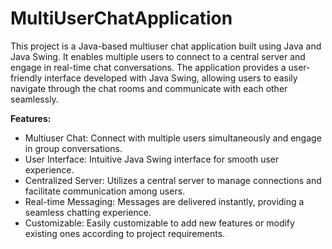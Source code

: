 # MultiUserChatApplication
This project is a Java-based multiuser chat application built using Java and Java Swing. It enables multiple users to connect to a central server and engage in real-time chat conversations. The application provides a user-friendly interface developed with Java Swing, allowing users to easily navigate through the chat rooms and communicate with each other seamlessly.

**Features:**
* Multiuser Chat: Connect with multiple users simultaneously and engage in group conversations.
* User Interface: Intuitive Java Swing interface for smooth user experience.
* Centralized Server: Utilizes a central server to manage connections and facilitate communication among users.
* Real-time Messaging: Messages are delivered instantly, providing a seamless chatting experience.
* Customizable: Easily customizable to add new features or modify existing ones according to project requirements.
